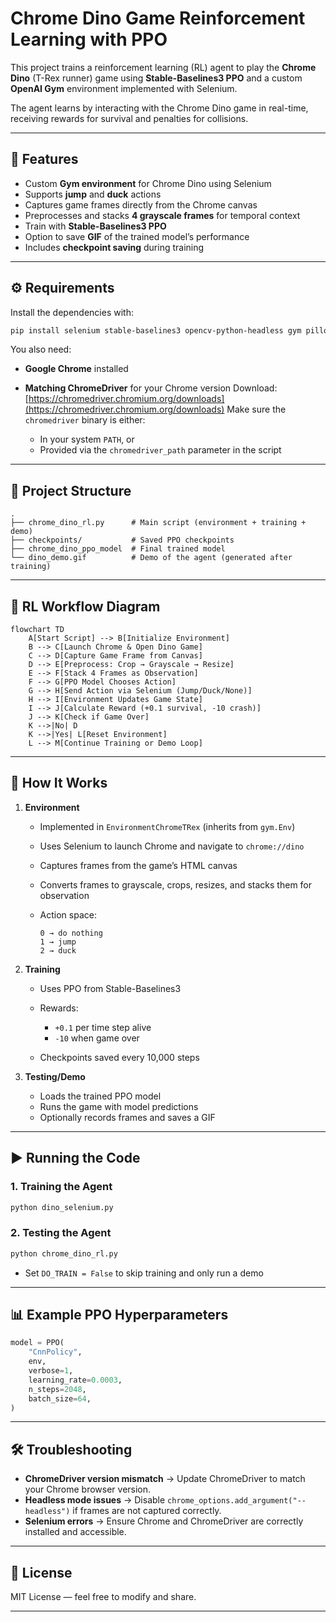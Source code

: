 # Chrome Dino Game Reinforcement Learning with PPO

This project trains a reinforcement learning (RL) agent to play the **Chrome Dino** (T-Rex runner) game using **Stable-Baselines3 PPO** and a custom **OpenAI Gym** environment implemented with Selenium.

The agent learns by interacting with the Chrome Dino game in real-time, receiving rewards for survival and penalties for collisions.

---

## 📌 Features

* Custom **Gym environment** for Chrome Dino using Selenium
* Supports **jump** and **duck** actions
* Captures game frames directly from the Chrome canvas
* Preprocesses and stacks **4 grayscale frames** for temporal context
* Train with **Stable-Baselines3 PPO**
* Option to save **GIF** of the trained model’s performance
* Includes **checkpoint saving** during training

---

## ⚙️ Requirements

Install the dependencies with:

```bash
pip install selenium stable-baselines3 opencv-python-headless gym pillow tqdm imageio
```

You also need:

* **Google Chrome** installed
* **Matching ChromeDriver** for your Chrome version
  Download: [https://chromedriver.chromium.org/downloads](https://chromedriver.chromium.org/downloads)
  Make sure the `chromedriver` binary is either:

  * In your system `PATH`, or
  * Provided via the `chromedriver_path` parameter in the script

---

## 📂 Project Structure

```
.
├── chrome_dino_rl.py      # Main script (environment + training + demo)
├── checkpoints/           # Saved PPO checkpoints
├── chrome_dino_ppo_model  # Final trained model
└── dino_demo.gif          # Demo of the agent (generated after training)
```

---

## 🔄 RL Workflow Diagram

```mermaid
flowchart TD
    A[Start Script] --> B[Initialize Environment]
    B --> C[Launch Chrome & Open Dino Game]
    C --> D[Capture Game Frame from Canvas]
    D --> E[Preprocess: Crop → Grayscale → Resize]
    E --> F[Stack 4 Frames as Observation]
    F --> G[PPO Model Chooses Action]
    G --> H[Send Action via Selenium (Jump/Duck/None)]
    H --> I[Environment Updates Game State]
    I --> J[Calculate Reward (+0.1 survival, -10 crash)]
    J --> K[Check if Game Over]
    K -->|No| D
    K -->|Yes| L[Reset Environment]
    L --> M[Continue Training or Demo Loop]
```

---

## 🚀 How It Works

1. **Environment**

   * Implemented in `EnvironmentChromeTRex` (inherits from `gym.Env`)
   * Uses Selenium to launch Chrome and navigate to `chrome://dino`
   * Captures frames from the game’s HTML canvas
   * Converts frames to grayscale, crops, resizes, and stacks them for observation
   * Action space:

     ```
     0 → do nothing
     1 → jump
     2 → duck
     ```

2. **Training**

   * Uses PPO from Stable-Baselines3
   * Rewards:

     * `+0.1` per time step alive
     * `-10` when game over
   * Checkpoints saved every 10,000 steps

3. **Testing/Demo**

   * Loads the trained PPO model
   * Runs the game with model predictions
   * Optionally records frames and saves a GIF

---

## ▶️ Running the Code

### 1. Training the Agent

```bash
python dino_selenium.py
```

### 2. Testing the Agent

```bash
python chrome_dino_rl.py
```

* Set `DO_TRAIN = False` to skip training and only run a demo

---

## 📊 Example PPO Hyperparameters

```python
model = PPO(
    "CnnPolicy",
    env,
    verbose=1,
    learning_rate=0.0003,
    n_steps=2048,
    batch_size=64,
)
```

---

## 🛠 Troubleshooting

* **ChromeDriver version mismatch** → Update ChromeDriver to match your Chrome browser version.
* **Headless mode issues** → Disable `chrome_options.add_argument("--headless")` if frames are not captured correctly.
* **Selenium errors** → Ensure Chrome and ChromeDriver are correctly installed and accessible.

---

## 📜 License

MIT License — feel free to modify and share.

---
